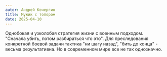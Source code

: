```yaml
---
autor: Андрей Кочергин
title: Мужик с топором
date: 2025-04-10
---
```

Однобокая и узколобая стратегия жизни с военным подходом. "Сначала убить, потом разбираться что это". Для преследования конкретной боевой задачи тактика "ни шагу назад", "бить до конца" - весьма результативна. Но в современном мире все не так однозначно.